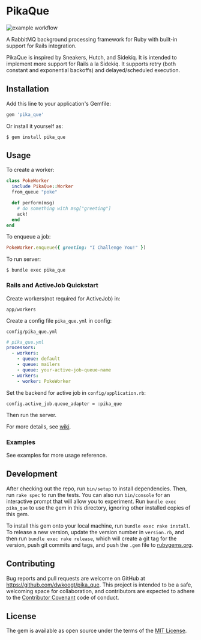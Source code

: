 # PikaQue

![example workflow](https://github.com/dwkoogt/pika_que/actions/workflows/ruby.yml/badge.svg)

A RabbitMQ background processing framework for Ruby with built-in support for Rails integration.

PikaQue is inspired by Sneakers, Hutch, and Sidekiq. It is intended to implement more support for Rails a la Sidekiq.
It supports retry (both constant and exponential backoffs) and delayed/scheduled execution.

## Installation

Add this line to your application's Gemfile:

```ruby
gem 'pika_que'
```

Or install it yourself as:

    $ gem install pika_que

## Usage

To create a worker:

```ruby
class PokeWorker
  include PikaQue::Worker
  from_queue "poke"

  def perform(msg)
    # do something with msg["greeting"]
    ack!
  end
end
```

To enqueue a job:

```ruby
PokeWorker.enqueue({ greeting: "I Challenge You!" })
```

To run server:

    $ bundle exec pika_que
    

### Rails and ActiveJob Quickstart

Create workers(not required for ActiveJob) in:

    app/workers
    
Create a config file `pika_que.yml` in config:

    config/pika_que.yml
    
```yml
# pika_que.yml
processors:
  - workers:
    - queue: default
    - queue: mailers
    - queue: your-active-job-queue-name
  - workers:
    - worker: PokeWorker

```

Set the backend for active job in `config/application.rb`:

    config.active_job.queue_adapter = :pika_que

Then run the server.

For more details, see [wiki](https://github.com/dwkoogt/pika_que/wiki/Rails-Setup).

### Examples

See examples for more usage reference.

## Development

After checking out the repo, run `bin/setup` to install dependencies. Then, run `rake spec` to run the tests. You can also run `bin/console` for an interactive prompt that will allow you to experiment. Run `bundle exec pika_que` to use the gem in this directory, ignoring other installed copies of this gem.

To install this gem onto your local machine, run `bundle exec rake install`. To release a new version, update the version number in `version.rb`, and then run `bundle exec rake release`, which will create a git tag for the version, push git commits and tags, and push the `.gem` file to [rubygems.org](https://rubygems.org).

## Contributing

Bug reports and pull requests are welcome on GitHub at https://github.com/dwkoogt/pika_que. This project is intended to be a safe, welcoming space for collaboration, and contributors are expected to adhere to the [Contributor Covenant](http://contributor-covenant.org) code of conduct.


## License

The gem is available as open source under the terms of the [MIT License](http://opensource.org/licenses/MIT).

